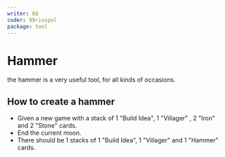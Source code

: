 ```yaml
---
writer: 6Q
coder: 99riospol
package: tool
---
```


# Hammer
the hammer is a very useful tool, for all kinds of occasions.

## How to create a hammer

 * Given a new game with a stack of 1 "Build Idea", 1 "Villager" , 2 "Iron" and 2 "Stone" cards.
 * End the current moon.
 * There should be 1 stacks of 1 "Build Idea", 1 "Villager" and 1 "Hammer" cards.
